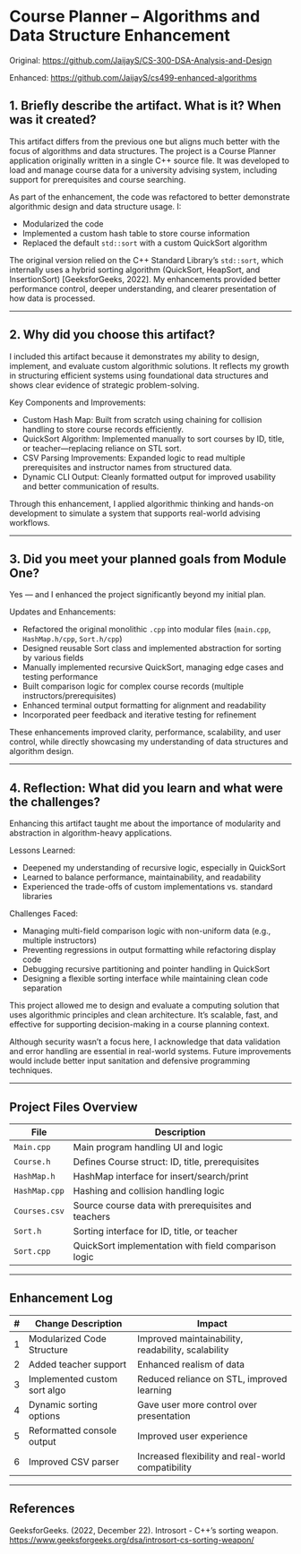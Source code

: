 # Course Planner – Algorithms and Data Structure Enhancement

Original: https://github.com/JaijayS/CS-300-DSA-Analysis-and-Design

Enhanced: https://github.com/JaijayS/cs499-enhanced-algorithms


## 1. Briefly describe the artifact. What is it? When was it created?

This artifact differs from the previous one but aligns much better with the focus of algorithms and data structures. The project is a Course Planner application originally written in a single C++ source file. It was developed to load and manage course data for a university advising system, including support for prerequisites and course searching.

As part of the enhancement, the code was refactored to better demonstrate algorithmic design and data structure usage. I:
- Modularized the code
- Implemented a custom hash table to store course information
- Replaced the default `std::sort` with a custom QuickSort algorithm

The original version relied on the C++ Standard Library’s `std::sort`, which internally uses a hybrid sorting algorithm (QuickSort, HeapSort, and InsertionSort) [GeeksforGeeks, 2022]. My enhancements provided better performance control, deeper understanding, and clearer presentation of how data is processed.

---

## 2. Why did you choose this artifact?

I included this artifact because it demonstrates my ability to design, implement, and evaluate custom algorithmic solutions. It reflects my growth in structuring efficient systems using foundational data structures and shows clear evidence of strategic problem-solving.

Key Components and Improvements:
- Custom Hash Map: Built from scratch using chaining for collision handling to store course records efficiently.
- QuickSort Algorithm: Implemented manually to sort courses by ID, title, or teacher—replacing reliance on STL sort.
- CSV Parsing Improvements: Expanded logic to read multiple prerequisites and instructor names from structured data.
- Dynamic CLI Output: Cleanly formatted output for improved usability and better communication of results.

Through this enhancement, I applied algorithmic thinking and hands-on development to simulate a system that supports real-world advising workflows.

---

## 3. Did you meet your planned goals from Module One?

Yes — and I enhanced the project significantly beyond my initial plan.

Updates and Enhancements:
- Refactored the original monolithic `.cpp` into modular files (`main.cpp`, `HashMap.h/cpp`, `Sort.h/cpp`)
- Designed reusable Sort class and implemented abstraction for sorting by various fields
- Manually implemented recursive QuickSort, managing edge cases and testing performance
- Built comparison logic for complex course records (multiple instructors/prerequisites)
- Enhanced terminal output formatting for alignment and readability
- Incorporated peer feedback and iterative testing for refinement

These enhancements improved clarity, performance, scalability, and user control, while directly showcasing my understanding of data structures and algorithm design.

---

## 4. Reflection: What did you learn and what were the challenges?

Enhancing this artifact taught me about the importance of modularity and abstraction in algorithm-heavy applications.

Lessons Learned:
- Deepened my understanding of recursive logic, especially in QuickSort
- Learned to balance performance, maintainability, and readability
- Experienced the trade-offs of custom implementations vs. standard libraries

Challenges Faced:
- Managing multi-field comparison logic with non-uniform data (e.g., multiple instructors)
- Preventing regressions in output formatting while refactoring display code
- Debugging recursive partitioning and pointer handling in QuickSort
- Designing a flexible sorting interface while maintaining clean code separation

This project allowed me to design and evaluate a computing solution that uses algorithmic principles and clean architecture. It’s scalable, fast, and effective for supporting decision-making in a course planning context.

Although security wasn’t a focus here, I acknowledge that data validation and error handling are essential in real-world systems. Future improvements would include better input sanitation and defensive programming techniques.

---

## Project Files Overview

| File           | Description |
|----------------|-------------|
| `Main.cpp`     | Main program handling UI and logic |
| `Course.h`     | Defines Course struct: ID, title, prerequisites |
| `HashMap.h`    | HashMap interface for insert/search/print |
| `HashMap.cpp`  | Hashing and collision handling logic |
| `Courses.csv`  | Source course data with prerequisites and teachers |
| `Sort.h`       | Sorting interface for ID, title, or teacher |
| `Sort.cpp`     | QuickSort implementation with field comparison logic |

---

## Enhancement Log

| # | Change Description              | Impact                                           |
|---|--------------------------------|--------------------------------------------------|
| 1 | Modularized Code Structure     | Improved maintainability, readability, scalability |
| 2 | Added teacher support          | Enhanced realism of data                         |
| 3 | Implemented custom sort algo   | Reduced reliance on STL, improved learning       |
| 4 | Dynamic sorting options        | Gave user more control over presentation         |
| 5 | Reformatted console output     | Improved user experience                         |
| 6 | Improved CSV parser            | Increased flexibility and real-world compatibility |

---

## References

GeeksforGeeks. (2022, December 22). Introsort - C++’s sorting weapon.  
https://www.geeksforgeeks.org/dsa/introsort-cs-sorting-weapon/

